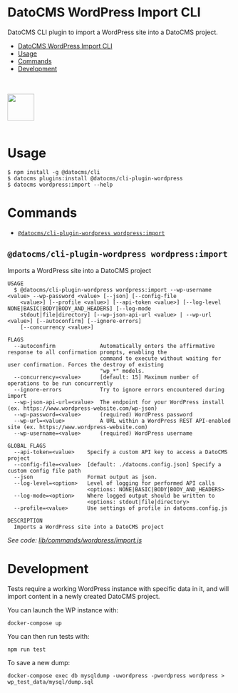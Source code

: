 # DatoCMS WordPress Import CLI

DatoCMS CLI plugin to import a WordPress site into a DatoCMS project.

<!-- toc -->
* [DatoCMS WordPress Import CLI](#datocms-wordpress-import-cli)
* [Usage](#usage)
* [Commands](#commands)
* [Development](#development)
<!-- tocstop -->

<br /><br />
<a href="https://www.datocms.com/">
<img src="https://www.datocms.com/images/full_logo.svg" height="60">
</a>
<br /><br />

# Usage

```sh-session
$ npm install -g @datocms/cli
$ datocms plugins:install @datocms/cli-plugin-wordpress
$ datocms wordpress:import --help
```

# Commands

<!-- commands -->
* [`@datocms/cli-plugin-wordpress wordpress:import`](#datocmscli-plugin-wordpress-wordpressimport)

## `@datocms/cli-plugin-wordpress wordpress:import`

Imports a WordPress site into a DatoCMS project

```
USAGE
  $ @datocms/cli-plugin-wordpress wordpress:import --wp-username <value> --wp-password <value> [--json] [--config-file
    <value>] [--profile <value>] [--api-token <value>] [--log-level NONE|BASIC|BODY|BODY_AND_HEADERS] [--log-mode
    stdout|file|directory] [--wp-json-api-url <value> | --wp-url <value>] [--autoconfirm] [--ignore-errors]
    [--concurrency <value>]

FLAGS
  --autoconfirm              Automatically enters the affirmative response to all confirmation prompts, enabling the
                             command to execute without waiting for user confirmation. Forces the destroy of existing
                             "wp_*" models.
  --concurrency=<value>      [default: 15] Maximum number of operations to be run concurrently
  --ignore-errors            Try to ignore errors encountered during import
  --wp-json-api-url=<value>  The endpoint for your WordPress install (ex. https://www.wordpress-website.com/wp-json)
  --wp-password=<value>      (required) WordPress password
  --wp-url=<value>           A URL within a WordPress REST API-enabled site (ex. https://www.wordpress-website.com)
  --wp-username=<value>      (required) WordPress username

GLOBAL FLAGS
  --api-token=<value>    Specify a custom API key to access a DatoCMS project
  --config-file=<value>  [default: ./datocms.config.json] Specify a custom config file path
  --json                 Format output as json.
  --log-level=<option>   Level of logging for performed API calls
                         <options: NONE|BASIC|BODY|BODY_AND_HEADERS>
  --log-mode=<option>    Where logged output should be written to
                         <options: stdout|file|directory>
  --profile=<value>      Use settings of profile in datocms.config.js

DESCRIPTION
  Imports a WordPress site into a DatoCMS project
```

_See code: [lib/commands/wordpress/import.js](https://github.com/datocms/cli/blob/v3.0.0/packages/cli-plugin-wordpress/lib/commands/wordpress/import.js)_
<!-- commandsstop -->

# Development

Tests require a working WordPress instance with specific data in it, and will import content in a newly created DatoCMS project.

You can launch the WP instance with:

```
docker-compose up
```

You can then run tests with:

```
npm run test
```

To save a new dump:

```
docker-compose exec db mysqldump -uwordpress -pwordpress wordpress > wp_test_data/mysql/dump.sql
```

